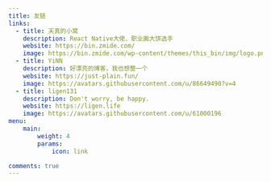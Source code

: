 ```yaml
---
title: 友链
links:
  - title: 天真的小窝
    description: React Native大佬、职业画大饼选手
    website: https://bin.zmide.com/
    image: https://bin.zmide.com/wp-content/themes/this_bin/img/logo.png
  - title: YiNN
    description: 好漂亮的博客，我也想整一个
    website: https://just-plain.fun/
    image: https://avatars.githubusercontent.com/u/86649490?v=4
  - title: ligen131
    description: Don't worry, be happy.
    website: https://ligen.life
    image: https://avatars.githubusercontent.com/u/61000196
menu:
    main:
        weight: 4
        params:
            icon: link

comments: true
---
```

